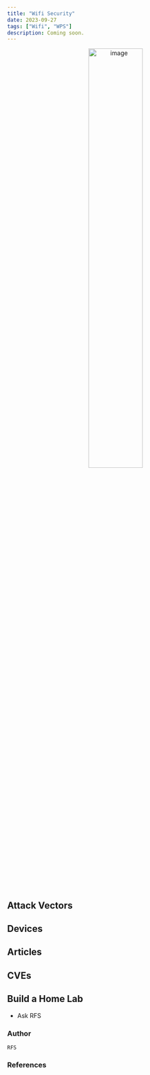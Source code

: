 ```yaml
---
title: "Wifi Security"
date: 2023-09-27
tags: ["Wifi", "WPS"]
description: Coming soon.
---
```


<p align="center">
  <img src="/images/teensy.jpg" alt="image" width="50%" height="50%">
</p>

## Attack Vectors

## Devices

## Articles

## CVEs

## Build a Home Lab

- Ask RFS




### Author

```text
RFS
```



### References


